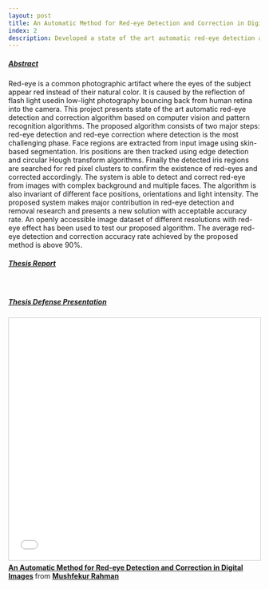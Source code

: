 ```yaml
---
layout: post
title: An Automatic Method for Red-eye Detection and Correction in Digital Images (Undergrad Thesis)
index: 2
description: Developed a state of the art automatic red-eye detection and correction system based on image processing and pattern recognition algorithms. The system achieved above 90% accuracy rate with very fast response as the system does not rely on Machine Learning.
---
```


<h5><u>Abstract</u></h5>
Red-eye is a common photographic artifact where the eyes of the subject appear red instead of their natural color. It is caused by the reflection of flash light usedin low-light photography bouncing back from human retina into the camera. This project presents state of the art automatic red-eye detection and correction algorithm based on computer vision and pattern recognition algorithms. The proposed algorithm consists of two major steps: red-eye detection and red-eye correction where detection is the most challenging phase. Face regions are extracted from input image using skin-based segmentation. Iris positions are then tracked using edge detection and circular Hough transform algorithms. Finally the detected iris regions are searched for red pixel clusters to confirm the existence of red-eyes and corrected accordingly. The system is able to detect and correct red-eye from images with complex background and multiple faces. The algorithm is also invariant of different face positions, orientations and light intensity. The proposed system makes major contribution in red-eye detection and removal research and presents a new solution with acceptable accuracy rate. An openly accessible image dataset of different resolutions with red-eye effect has been used to test our proposed algorithm. The average red-eye detection and correction accuracy rate achieved by the proposed method is above 90%.

<h5><u>Thesis Report</u></h5>
<object data="/assets/pdf/RedEyeThesisReport.pdf" type="application/pdf" width="100%" height="800px">
</object>
<br>

<h5><u>Thesis Defense Presentation</u></h5>
<iframe src="//www.slideshare.net/slideshow/embed_code/key/LAhtHBb7vUpNp" width="595" height="485" frameborder="0" marginwidth="0" marginheight="0" scrolling="no" style="border:1px solid #CCC; border-width:1px; margin-bottom:5px; max-width: 100%;" allowfullscreen> </iframe> <div style="margin-bottom:5px"> <strong> <a href="//www.slideshare.net/mushfekurrahman/an-automatic-method-for-redeye-detection-and-correction-in-digital-images" title="An Automatic Method for Red-eye Detection and Correction in Digital Images" target="_blank">An Automatic Method for Red-eye Detection and Correction in Digital Images</a> </strong> from <strong><a href="https://www.slideshare.net/mushfekurrahman" target="_blank">Mushfekur Rahman</a></strong> </div>
